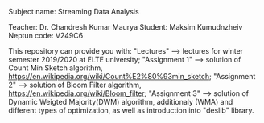 Subject name: Streaming Data Analysis

Teacher: Dr. Chandresh Kumar Maurya
Student: Maksim Kumudnzheiv
Neptun code: V249C6


This repository can provide you with:
"Lectures" --> lectures for winter semester 2019/2020 at ELTE university;
"Assignment 1" --> solution of Count Min Sketch algorithm, https://en.wikipedia.org/wiki/Count%E2%80%93min_sketch; 
"Assignment 2" --> solution of Bloom Filter algorithm, https://en.wikipedia.org/wiki/Bloom_filter;
"Assignment 3" --> solution of Dynamic Weigted Majority(DWM) algorithm, additionaly (WMA) and different types of optimization, as well as introduction into "deslib" library. 